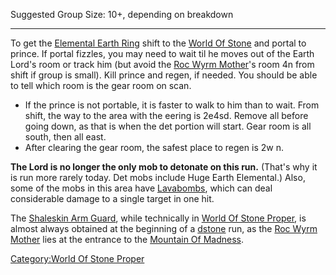 Suggested Group Size: 10+, depending on breakdown

------------------------------------------------------------------------

To get the [Elemental Earth Ring](Elemental_Earth_Ring "wikilink") shift
to the [World Of Stone](:Category:World_Of_Stone "wikilink") and portal
to prince. If portal fizzles, you may need to wait til he moves out of
the Earth Lord's room or track him (but avoid the [Roc Wyrm
Mother](Roc_Wyrm_Mother "wikilink")'s room 4n from shift if group is
small). Kill prince and regen, if needed. You should be able to tell
which room is the gear room on scan.

-   If the prince is not portable, it is faster to walk to him than to
    wait. From shift, the way to the area with the eering is 2e4sd.
    Remove all before going down, as that is when the det portion will
    start. Gear room is all south, then all east.
-   After clearing the gear room, the safest place to regen is 2w n.

**The Lord is no longer the only mob to detonate on this run.** (That's
why it is run more rarely today. Det mobs include Huge Earth Elemental.)
Also, some of the mobs in this area have
[Lavabombs](Lavabombs "wikilink"), which can deal considerable damage to
a single target in one hit.

The [Shaleskin Arm Guard](Shaleskin_Arm_Guard "wikilink"), while
technically in [World Of Stone
Proper](:Category:World_Of_Stone_Proper "wikilink"), is almost always
obtained at the beginning of a [dstone](Living_Daemonstone "wikilink")
run, as the [Roc Wyrm Mother](Roc_Wyrm_Mother "wikilink") lies at the
entrance to the [Mountain Of
Madness](:Category:Mountain_Of_Madness "wikilink").

[Category:World Of Stone
Proper](Category:World_Of_Stone_Proper "wikilink")
